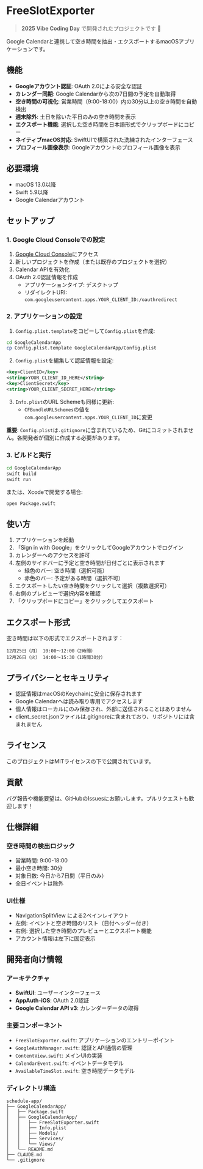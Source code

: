 # FreeSlotExporter

> **2025 Vibe Coding Day** で開発されたプロジェクトです 🚀

Google Calendarと連携して空き時間を抽出・エクスポートするmacOSアプリケーションです。

## 機能

- **Googleアカウント認証**: OAuth 2.0による安全な認証
- **カレンダー同期**: Google Calendarから次の7日間の予定を自動取得
- **空き時間の可視化**: 営業時間（9:00-18:00）内の30分以上の空き時間を自動検出
- **週末除外**: 土日を除いた平日のみの空き時間を表示
- **エクスポート機能**: 選択した空き時間を日本語形式でクリップボードにコピー
- **ネイティブmacOS対応**: SwiftUIで構築された洗練されたインターフェース
- **プロフィール画像表示**: Googleアカウントのプロフィール画像を表示

## 必要環境

- macOS 13.0以降
- Swift 5.9以降
- Google Calendarアカウント

## セットアップ

### 1. Google Cloud Consoleでの設定

1. [Google Cloud Console](https://console.cloud.google.com/)にアクセス
2. 新しいプロジェクトを作成（または既存のプロジェクトを選択）
3. Calendar APIを有効化
4. OAuth 2.0認証情報を作成
   - アプリケーションタイプ: デスクトップ
   - リダイレクトURI: `com.googleusercontent.apps.YOUR_CLIENT_ID:/oauthredirect`

### 2. アプリケーションの設定

1. `Config.plist.template`をコピーして`Config.plist`を作成:

```bash
cd GoogleCalendarApp
cp Config.plist.template GoogleCalendarApp/Config.plist
```

2. `Config.plist`を編集して認証情報を設定:

```xml
<key>ClientID</key>
<string>YOUR_CLIENT_ID_HERE</string>
<key>ClientSecret</key>
<string>YOUR_CLIENT_SECRET_HERE</string>
```

3. `Info.plist`のURL Schemeも同様に更新:
   - `CFBundleURLSchemes`の値を`com.googleusercontent.apps.YOUR_CLIENT_ID`に変更

**重要**: `Config.plist`は`.gitignore`に含まれているため、Gitにコミットされません。各開発者が個別に作成する必要があります。

### 3. ビルドと実行

```bash
cd GoogleCalendarApp
swift build
swift run
```

または、Xcodeで開発する場合:

```bash
open Package.swift
```

## 使い方

1. アプリケーションを起動
2. 「Sign in with Google」をクリックしてGoogleアカウントでログイン
3. カレンダーへのアクセスを許可
4. 左側のサイドバーに予定と空き時間が日付ごとに表示されます
   - 緑色のバー: 空き時間（選択可能）
   - 赤色のバー: 予定がある時間（選択不可）
5. エクスポートしたい空き時間をクリックして選択（複数選択可）
6. 右側のプレビューで選択内容を確認
7. 「クリップボードにコピー」をクリックしてエクスポート

## エクスポート形式

空き時間は以下の形式でエクスポートされます：

```
12月25日（月） 10:00〜12:00（2時間）
12月26日（火） 14:00〜15:30（1時間30分）
```

## プライバシーとセキュリティ

- 認証情報はmacOSのKeychainに安全に保存されます
- Google Calendarへは読み取り専用でアクセスします
- 個人情報はローカルにのみ保存され、外部に送信されることはありません
- client_secret.jsonファイルは.gitignoreに含まれており、リポジトリには含まれません

## ライセンス

このプロジェクトはMITライセンスの下で公開されています。

## 貢献

バグ報告や機能要望は、GitHubのIssuesにお願いします。プルリクエストも歓迎します！

## 仕様詳細

### 空き時間の検出ロジック

- 営業時間: 9:00-18:00
- 最小空き時間: 30分
- 対象日数: 今日から7日間（平日のみ）
- 全日イベントは除外

### UI仕様

- NavigationSplitView による2ペインレイアウト
- 左側: イベントと空き時間のリスト（日付ヘッダー付き）
- 右側: 選択した空き時間のプレビューとエクスポート機能
- アカウント情報は左下に固定表示

## 開発者向け情報

### アーキテクチャ

- **SwiftUI**: ユーザーインターフェース
- **AppAuth-iOS**: OAuth 2.0認証
- **Google Calendar API v3**: カレンダーデータの取得

### 主要コンポーネント

- `FreeSlotExporter.swift`: アプリケーションのエントリーポイント
- `GoogleAuthManager.swift`: 認証とAPI通信の管理
- `ContentView.swift`: メインUIの実装
- `CalendarEvent.swift`: イベントデータモデル
- `AvailableTimeSlot.swift`: 空き時間データモデル

### ディレクトリ構造

```
schedule-app/
├── GoogleCalendarApp/
│   ├── Package.swift
│   ├── GoogleCalendarApp/
│   │   ├── FreeSlotExporter.swift
│   │   ├── Info.plist
│   │   ├── Models/
│   │   ├── Services/
│   │   └── Views/
│   └── README.md
├── CLAUDE.md
└── .gitignore
```